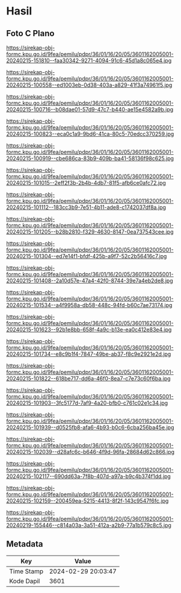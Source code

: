 # Hasil

## Foto C Plano

https://sirekap-obj-formc.kpu.go.id/9fea/pemilu/pdpr/36/01/16/20/05/3601162005001-20240215-151810--faa30342-9271-4094-91c6-45d1a8c065e4.jpg

https://sirekap-obj-formc.kpu.go.id/9fea/pemilu/pdpr/36/01/16/20/05/3601162005001-20240215-100558--ed1003eb-0d38-403a-a829-41f3a74961f5.jpg

https://sirekap-obj-formc.kpu.go.id/9fea/pemilu/pdpr/36/01/16/20/05/3601162005001-20240215-100716--b08dae01-57d9-47c7-b440-ae15e4582a9b.jpg

https://sirekap-obj-formc.kpu.go.id/9fea/pemilu/pdpr/36/01/16/20/05/3601162005001-20240215-100823--eca0c1a9-9bd6-41ca-80c5-70edcc370259.jpg

https://sirekap-obj-formc.kpu.go.id/9fea/pemilu/pdpr/36/01/16/20/05/3601162005001-20240215-100919--cbe686ca-83b9-409b-ba41-58136f98c625.jpg

https://sirekap-obj-formc.kpu.go.id/9fea/pemilu/pdpr/36/01/16/20/05/3601162005001-20240215-101015--2eff2f3b-2b4b-4db7-81f5-afb6ce0afc72.jpg

https://sirekap-obj-formc.kpu.go.id/9fea/pemilu/pdpr/36/01/16/20/05/3601162005001-20240215-101112--183cc3b9-7e51-4b11-ade8-c1742037df8a.jpg

https://sirekap-obj-formc.kpu.go.id/9fea/pemilu/pdpr/36/01/16/20/05/3601162005001-20240215-101205--b28b2810-f329-4630-8147-0ea737543cee.jpg

https://sirekap-obj-formc.kpu.go.id/9fea/pemilu/pdpr/36/01/16/20/05/3601162005001-20240215-101304--ed7e14f1-bfdf-425b-a9f7-52c2b56416c7.jpg

https://sirekap-obj-formc.kpu.go.id/9fea/pemilu/pdpr/36/01/16/20/05/3601162005001-20240215-101408--2a10d57e-47a4-42f0-8744-39e7a4eb2de8.jpg

https://sirekap-obj-formc.kpu.go.id/9fea/pemilu/pdpr/36/01/16/20/05/3601162005001-20240215-101534--a4f9958a-db58-448c-94fd-b60c7ae73174.jpg

https://sirekap-obj-formc.kpu.go.id/9fea/pemilu/pdpr/36/01/16/20/05/3601162005001-20240215-101623--92b1e8bb-658f-4a9c-b13e-ea0c412e83e4.jpg

https://sirekap-obj-formc.kpu.go.id/9fea/pemilu/pdpr/36/01/16/20/05/3601162005001-20240215-101734--e8c9b1f4-7847-49be-ab37-f8c9e2921e2d.jpg

https://sirekap-obj-formc.kpu.go.id/9fea/pemilu/pdpr/36/01/16/20/05/3601162005001-20240215-101822--618be717-dd6a-46f0-8ea7-c7e73c60f6ba.jpg

https://sirekap-obj-formc.kpu.go.id/9fea/pemilu/pdpr/36/01/16/20/05/3601162005001-20240215-101903--3fc5177d-7af9-4a20-bfb0-c761c02e1c34.jpg

https://sirekap-obj-formc.kpu.go.id/9fea/pemilu/pdpr/36/01/16/20/05/3601162005001-20240215-101939--d0525fb8-afa6-4b93-b0c6-6cba256ba45e.jpg

https://sirekap-obj-formc.kpu.go.id/9fea/pemilu/pdpr/36/01/16/20/05/3601162005001-20240215-102039--d28afc6c-b646-4f9d-96fa-28684d62c866.jpg

https://sirekap-obj-formc.kpu.go.id/9fea/pemilu/pdpr/36/01/16/20/05/3601162005001-20240215-102117--690dd63a-7f8b-407d-a97a-b9c4b374f1dd.jpg

https://sirekap-obj-formc.kpu.go.id/9fea/pemilu/pdpr/36/01/16/20/05/3601162005001-20240215-102159--200459ea-5215-4413-8f2f-143c9547f6fc.jpg

https://sirekap-obj-formc.kpu.go.id/9fea/pemilu/pdpr/36/01/16/20/05/3601162005001-20240219-155446--c814a03a-3a51-412a-a2b9-77a1b579c8c5.jpg


## Metadata

| Key        | Value               |
| ---------- | ------------------- |
| Time Stamp | 2024-02-29 20:03:47 |
| Kode Dapil | 3601                |



